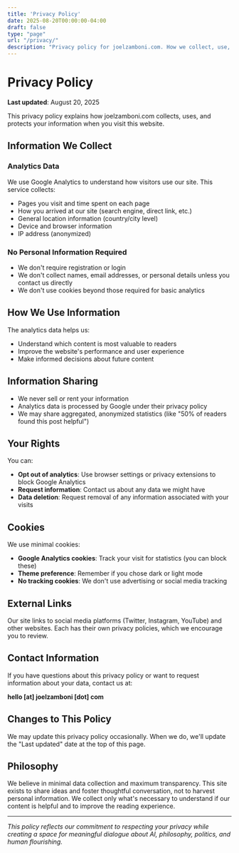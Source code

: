 ```yaml
---
title: 'Privacy Policy'
date: 2025-08-20T00:00:00-04:00
draft: false
type: "page"
url: "/privacy/"
description: "Privacy policy for joelzamboni.com. How we collect, use, and protect your data when you visit this blog about AI, philosophy, and human flourishing."
---
```


# Privacy Policy

**Last updated**: August 20, 2025

This privacy policy explains how joelzamboni.com collects, uses, and protects your information when you visit this website.

## Information We Collect

### Analytics Data
We use Google Analytics to understand how visitors use our site. This service collects:
- Pages you visit and time spent on each page
- How you arrived at our site (search engine, direct link, etc.)
- General location information (country/city level)
- Device and browser information
- IP address (anonymized)

### No Personal Information Required
- We don't require registration or login
- We don't collect names, email addresses, or personal details unless you contact us directly
- We don't use cookies beyond those required for basic analytics

## How We Use Information

The analytics data helps us:
- Understand which content is most valuable to readers
- Improve the website's performance and user experience
- Make informed decisions about future content

## Information Sharing

- We never sell or rent your information
- Analytics data is processed by Google under their privacy policy
- We may share aggregated, anonymized statistics (like "50% of readers found this post helpful")

## Your Rights

You can:
- **Opt out of analytics**: Use browser settings or privacy extensions to block Google Analytics
- **Request information**: Contact us about any data we might have
- **Data deletion**: Request removal of any information associated with your visits

## Cookies

We use minimal cookies:
- **Google Analytics cookies**: Track your visit for statistics (you can block these)
- **Theme preference**: Remember if you chose dark or light mode
- **No tracking cookies**: We don't use advertising or social media tracking

## External Links

Our site links to social media platforms (Twitter, Instagram, YouTube) and other websites. Each has their own privacy policies, which we encourage you to review.

## Contact Information

If you have questions about this privacy policy or want to request information about your data, contact us at:

**hello [at] joelzamboni [dot] com**

## Changes to This Policy

We may update this privacy policy occasionally. When we do, we'll update the "Last updated" date at the top of this page.

## Philosophy

We believe in minimal data collection and maximum transparency. This site exists to share ideas and foster thoughtful conversation, not to harvest personal information. We collect only what's necessary to understand if our content is helpful and to improve the reading experience.

---

*This policy reflects our commitment to respecting your privacy while creating a space for meaningful dialogue about AI, philosophy, politics, and human flourishing.*
